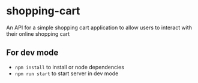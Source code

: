 # shopping-cart
An API for a simple shopping cart application to allow users to interact with their online shopping cart

## For dev mode

- `npm install` to install or node dependencies
- `npm run start` to start server in dev mode




